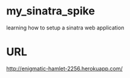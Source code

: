 my_sinatra_spike
================

learning how to setup a sinatra web application

URL
================
http://enigmatic-hamlet-2256.herokuapp.com/